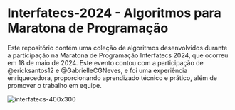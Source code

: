 # Interfatecs-2024 - Algoritmos para Maratona de Programação

Este repositório contém uma coleção de algoritmos desenvolvidos durante a participação na Maratona de Programação Interfatecs 2024, que ocorreu em 18 de maio de 2024. Este evento contou com a participação de @ericksantos12 e @GabrielleCGNeves, e foi uma experiência enriquecedora, proporcionando aprendizado técnico e prático, além de promover o trabalho em equipe.

![interfatecs-400x300](https://github.com/FelipeValeriano21/Interfatecs-2024/assets/101677047/3840ca9f-941d-4c19-9e29-43b6aed0eeb2)
